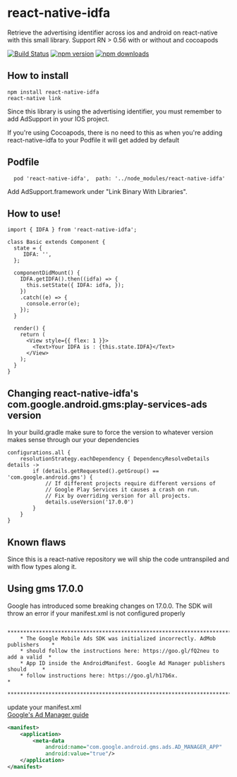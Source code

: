 # react-native-idfa

Retrieve the advertising identifier across ios and android on react-native with this small library.
Support RN > 0.56 with or without and cocoapods

[![Build Status](https://travis-ci.com/ptomasroos/react-native-idfa.svg?branch=master)](https://travis-ci.com/ptomasroos/react-native-idfa) [![npm version](https://badge.fury.io/js/react-native-idfa.svg)](https://badge.fury.io/js/react-native-idfa) [![npm downloads](https://img.shields.io/npm/dm/react-native-idfa.svg)](https://www.npmjs.com/package/react-native-idfa)

## How to install

```
npm install react-native-idfa
react-native link
```

Since this library is using the advertising identifier, you must remember to add
AdSupport in your IOS project.

If you're using Cocoapods, there is no need to this as when you're adding react-native-idfa to your Podfile it will get added by default

## Podfile
```
  pod 'react-native-idfa',  path: '../node_modules/react-native-idfa'
```

Add AdSupport.framework under "Link Binary With Libraries".

## How to use!

```
import { IDFA } from 'react-native-idfa';

class Basic extends Component {
  state = {
     IDFA: '',
  };

  componentDidMount() {
    IDFA.getIDFA().then((idfa) => {
      this.setState({ IDFA: idfa, });
    })
    .catch((e) => {
      console.error(e);
    });
  }

  render() {
    return (
      <View style={{ flex: 1 }}>
        <Text>Your IDFA is : {this.state.IDFA}</Text>
      </View>
    );
  }
}
```

##  Changing react-native-idfa's com.google.android.gms:play-services-ads version

In your build.gradle make sure to force the version to whatever version makes sense through our your dependencies

```
configurations.all {
    resolutionStrategy.eachDependency { DependencyResolveDetails details ->
        if (details.getRequested().getGroup() == 'com.google.android.gms') {
            // If different projects require different versions of
            // Google Play Services it causes a crash on run.
            // Fix by overriding version for all projects.
            details.useVersion('17.0.0')
        }
    }
}

```

## Known flaws

Since this is a react-native repository we will ship the code untranspiled and with flow types along it.

## Using gms 17.0.0

Google has introduced some breaking changes on 17.0.0. The SDK will throw an error if your manifest.xml is not configured properly

```
    ******************************************************************************
    * The Google Mobile Ads SDK was initialized incorrectly. AdMob publishers    *
    * should follow the instructions here: https://goo.gl/fQ2neu to add a valid  *
    * App ID inside the AndroidManifest. Google Ad Manager publishers should     *
    * follow instructions here: https://goo.gl/h17b6x.                           *
    ******************************************************************************
```

update your manifest.xml  
[Google's Ad Manager guide](https://developers.google.com/ad-manager/mobile-ads-sdk/android/quick-start#update_your_androidmanifestxml)

```xml
<manifest>
    <application>
        <meta-data
            android:name="com.google.android.gms.ads.AD_MANAGER_APP"
            android:value="true"/>
    </application>
</manifest>
```